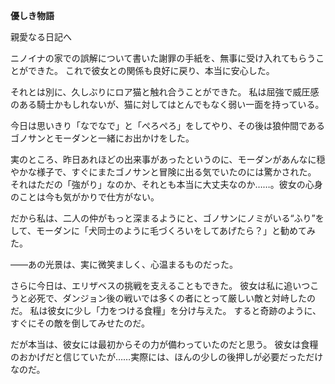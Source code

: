 <!-- title: シャキーラの日記帳: 5日目 -->

**優しき物語**

親愛なる日記へ

ニノイナの家での誤解について書いた謝罪の手紙を、無事に受け入れてもらうことができた。
これで彼女との関係も良好に戻り、本当に安心した。

それとは別に、久しぶりにロア猫と触れ合うことができた。
私は屈強で威圧感のある騎士かもしれないが、猫に対してはとんでもなく弱い一面を持っている。

今日は思いきり「なでなで」と「ぺろぺろ」をしてやり、その後は狼仲間であるゴノサンとモーダンと一緒にお出かけをした。

実のところ、昨日あれほどの出来事があったというのに、モーダンがあんなに穏やかな様子で、すぐにまたゴノサンと冒険に出る気でいたのには驚かされた。
それはただの「強がり」なのか、それとも本当に大丈夫なのか……。彼女の心身のことは今も気がかりで仕方がない。

だから私は、二人の仲がもっと深まるようにと、ゴノサンにノミがいる“ふり”をして、モーダンに「犬同士のように毛づくろいをしてあげたら？」と勧めてみた。

――あの光景は、実に微笑ましく、心温まるものだった。

さらに今日は、エリザベスの挑戦を支えることもできた。
彼女は私に追いつこうと必死で、ダンジョン後の戦いでは多くの者にとって厳しい敵と対峙したのだ。
私は彼女に少し「力をつける食糧」を分け与えた。
すると奇跡のように、すぐにその敵を倒してみせたのだ。

だが本当は、彼女には最初からその力が備わっていたのだと思う。
彼女は食糧のおかげだと信じていたが……実際には、ほんの少しの後押しが必要だっただけなのだ。
